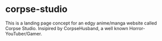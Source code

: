 # corpse-studio

This is a landing page concept for an edgy anime/manga website called Corpse Studio.
Insipired by CorpseHusband, a well known Horror-YouTuber/Gamer.
